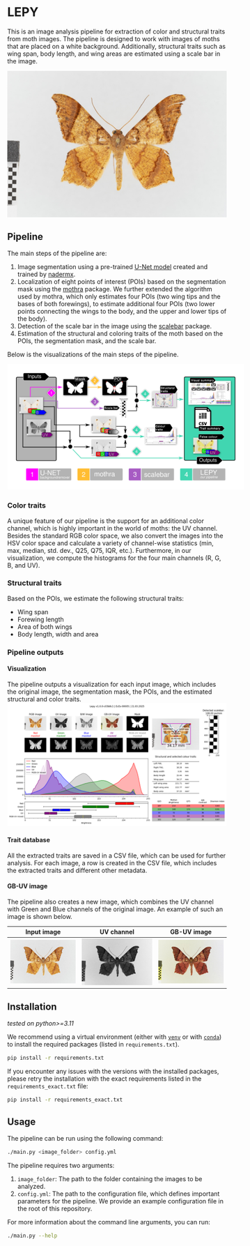 # LEPY
This is an image analysis pipeline for extraction of color and structural traits from moth images. The pipeline is designed to work with images of moths that are placed on a white background. Additionally, structural traits such as wing span, body length, and wing areas are estimated using a scale bar in the image.

<img src="examples/example.jpg">

## Pipeline
The main steps of the pipeline are:
1. Image segmentation using a pre-trained [U-Net model](https://github.com/nadermx/backgroundremover) created and trained by [nadermx](https://github.com/nadermx/).
2. Localization of eight points of interest (POIs) based on the segmentation mask using the [mothra](https://github.com/machine-shop/mothra) package. We further extended the algorithm used by mothra, which only estimates four POIs (two wing tips and the bases of both forewings), to estimate additional four POIs (two lower points connecting the wings to the body, and the upper and lower tips of the body).
3. Detection of the scale bar in the image using the [scalebar](https://github.com/DiKorsch/scalebar) package.
4. Estimation of the structural and coloring traits of the moth based on the POIs, the segmentation mask, and the scale bar.

Below is the visualizations of the main steps of the pipeline.

<img style="background: white; padding: 20px" src="examples/pipeline.png">

### Color traits
A unique feature of our pipeline is the support for an additional color channel, which is highly important in the world of moths: the UV channel. Besides the standard RGB color space, we also convert the images into the HSV color space and calculate a variety of channel-wise statistics (min, max, median, std. dev., Q25, Q75, IQR, etc.). Furthermore, in our visualization, we compute the histograms for the four main channels (R, G, B, and UV).
### Structural traits
Based on the POIs, we estimate the following structural traits:
- Wing span
- Forewing length
- Area of both wings
- Body length, width and area

### Pipeline outputs
#### Visualization
The pipeline outputs a visualization for each input image, which includes the original image, the segmentation mask, the POIs, and the estimated structural and color traits.
<img src="examples/vis.png">

#### Trait database
All the extracted traits are saved in a CSV file, which can be used for further analysis. For each image, a row is created in the CSV file, which includes the extracted traits and different other metadata.

#### GB-UV image
The pipeline also creates a new image, which combines the UV channel with Green and Blue channels of the original image. An example of such an image is shown below.

| Input image | UV channel  | GB-UV image  |
|:-:|:-:|:-:|
| <img src="examples/example.jpg"> | <img src="examples/uv_red.jpg"> | <img src="examples/gbuv.jpg"> |

## Installation
*tested on python>=3.11*

We recommend using a virtual environment (either with [`venv`](https://docs.python.org/3/library/venv.html) or with [`conda`](https://www.anaconda.com/docs/getting-started/miniconda/install)) to install the required packages (listed in `requirements.txt`).
```bash
pip install -r requirements.txt
```

If you encounter any issues with the versions with the installed packages, please retry the installation with the exact requirements listed in the `requirements_exact.txt` file:
```bash
pip install -r requirements_exact.txt
```


## Usage
The pipeline can be run using the following command:
```bash
./main.py <image_folder> config.yml
```

The pipeline requires two arguments:
1. `image_folder`: The path to the folder containing the images to be analyzed.
2. `config.yml`: The path to the configuration file, which defines important parameters for the pipeline. We provide an example configuration file in the root of this repository.

For more information about the command line arguments, you can run:
```bash
./main.py --help
```
